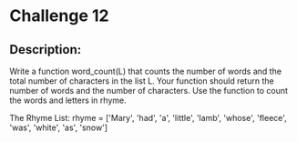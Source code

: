 # Challenge 12

## Description:

Write a function word_count(L) that counts the number of words and the total number of characters in the list L. Your function should return the number of words and the number of characters.
Use the function to count the words and letters in rhyme.

The Rhyme List:
    rhyme = ['Mary', 'had', 'a', 'little', 'lamb', 'whose', 'fleece', 'was', 'white', 'as', 'snow']